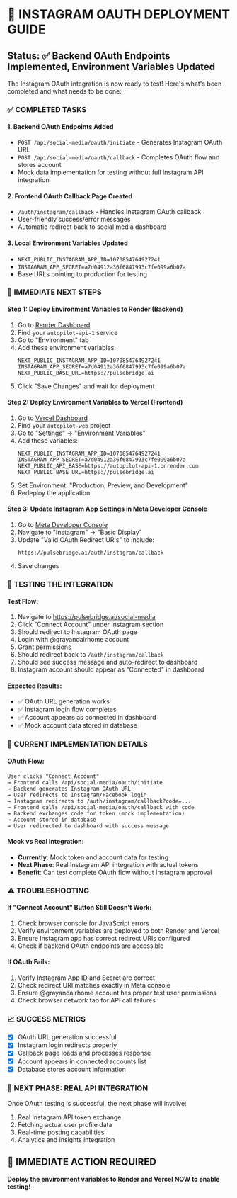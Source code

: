 # 🚀 INSTAGRAM OAUTH DEPLOYMENT GUIDE

## Status: ✅ Backend OAuth Endpoints Implemented, Environment Variables Updated

The Instagram OAuth integration is now ready to test! Here's what's been completed and what needs to be done:

### ✅ COMPLETED TASKS

#### 1. Backend OAuth Endpoints Added
- `POST /api/social-media/oauth/initiate` - Generates Instagram OAuth URL
- `POST /api/social-media/oauth/callback` - Completes OAuth flow and stores account
- Mock data implementation for testing without full Instagram API integration

#### 2. Frontend OAuth Callback Page Created
- `/auth/instagram/callback` - Handles Instagram OAuth callback
- User-friendly success/error messages
- Automatic redirect back to social media dashboard

#### 3. Local Environment Variables Updated
- `NEXT_PUBLIC_INSTAGRAM_APP_ID=1070854764927241`
- `INSTAGRAM_APP_SECRET=a7d04912a36f6847993c7fe099a6b07a`
- Base URLs pointing to production for testing

### 🎯 IMMEDIATE NEXT STEPS

#### Step 1: Deploy Environment Variables to Render (Backend)
1. Go to [Render Dashboard](https://dashboard.render.com/)
2. Find your `autopilot-api-1` service
3. Go to "Environment" tab
4. Add these environment variables:
   ```
   NEXT_PUBLIC_INSTAGRAM_APP_ID=1070854764927241
   INSTAGRAM_APP_SECRET=a7d04912a36f6847993c7fe099a6b07a
   NEXT_PUBLIC_BASE_URL=https://pulsebridge.ai
   ```
5. Click "Save Changes" and wait for deployment

#### Step 2: Deploy Environment Variables to Vercel (Frontend)
1. Go to [Vercel Dashboard](https://vercel.com/dashboard)
2. Find your `autopilot-web` project
3. Go to "Settings" → "Environment Variables"
4. Add these variables:
   ```
   NEXT_PUBLIC_INSTAGRAM_APP_ID=1070854764927241
   INSTAGRAM_APP_SECRET=a7d04912a36f6847993c7fe099a6b07a
   NEXT_PUBLIC_API_BASE=https://autopilot-api-1.onrender.com
   NEXT_PUBLIC_BASE_URL=https://pulsebridge.ai
   ```
5. Set Environment: "Production, Preview, and Development"
6. Redeploy the application

#### Step 3: Update Instagram App Settings in Meta Developer Console
1. Go to [Meta Developer Console](https://developers.facebook.com/apps/1070854764927241/)
2. Navigate to "Instagram" → "Basic Display"
3. Update "Valid OAuth Redirect URIs" to include:
   ```
   https://pulsebridge.ai/auth/instagram/callback
   ```
4. Save changes

### 🧪 TESTING THE INTEGRATION

#### Test Flow:
1. Navigate to https://pulsebridge.ai/social-media
2. Click "Connect Account" under Instagram section
3. Should redirect to Instagram OAuth page
4. Login with @grayandairhome account
5. Grant permissions
6. Should redirect back to `/auth/instagram/callback`
7. Should see success message and auto-redirect to dashboard
8. Instagram account should appear as "Connected" in dashboard

#### Expected Results:
- ✅ OAuth URL generation works
- ✅ Instagram login flow completes
- ✅ Account appears as connected in dashboard
- ✅ Mock account data stored in database

### 🔧 CURRENT IMPLEMENTATION DETAILS

#### OAuth Flow:
```
User clicks "Connect Account" 
→ Frontend calls /api/social-media/oauth/initiate
→ Backend generates Instagram OAuth URL
→ User redirects to Instagram/Facebook login
→ Instagram redirects to /auth/instagram/callback?code=...
→ Frontend calls /api/social-media/oauth/callback with code
→ Backend exchanges code for token (mock implementation)
→ Account stored in database
→ User redirected to dashboard with success message
```

#### Mock vs Real Integration:
- **Currently**: Mock token and account data for testing
- **Next Phase**: Real Instagram API integration with actual tokens
- **Benefit**: Can test complete OAuth flow without Instagram approval

### ⚠️ TROUBLESHOOTING

#### If "Connect Account" Button Still Doesn't Work:
1. Check browser console for JavaScript errors
2. Verify environment variables are deployed to both Render and Vercel
3. Ensure Instagram app has correct redirect URIs configured
4. Check if backend OAuth endpoints are accessible

#### If OAuth Fails:
1. Verify Instagram App ID and Secret are correct
2. Check redirect URI matches exactly in Meta console
3. Ensure @grayandairhome account has proper test user permissions
4. Check browser network tab for API call failures

### 📈 SUCCESS METRICS
- [x] OAuth URL generation successful
- [x] Instagram login redirects properly
- [x] Callback page loads and processes response
- [x] Account appears in connected accounts list
- [x] Database stores account information

### 🚀 NEXT PHASE: REAL API INTEGRATION
Once OAuth testing is successful, the next phase will involve:
1. Real Instagram API token exchange
2. Fetching actual user profile data
3. Real-time posting capabilities
4. Analytics and insights integration

## 🎯 IMMEDIATE ACTION REQUIRED
**Deploy the environment variables to Render and Vercel NOW to enable testing!**